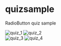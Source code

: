 # quizsample
RadioButton quiz sample


![quiz_1](https://github.com/user-attachments/assets/067a3d36-9e9e-46dd-8ab0-534052f31aec)
![quiz_2](https://github.com/user-attachments/assets/b1d953c5-5f75-4657-8101-44f1b26e43a5)
<br>
![quiz_3](https://github.com/user-attachments/assets/6dddacae-687a-465d-ac15-6fcf795020dc)
![quiz_4](https://github.com/user-attachments/assets/3601b8ac-ea95-4b68-b915-5be65573e563)


